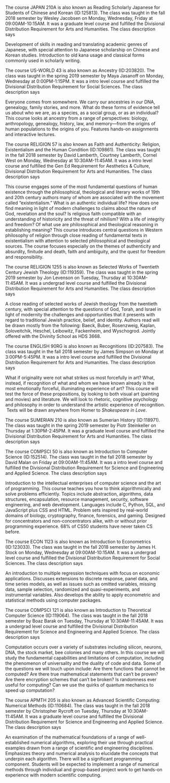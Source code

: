 The course JAPAN 210A is also known as Reading Scholarly Japanese for Students of Chinese and Korean (ID:125813). The class was taught in the fall 2018 semester by Wesley Jacobsen on Monday, Wednesday, Friday at 09:00AM-10:15AM. It was a graduate level course and fulfilled the Divisional Distribution Requirement for Arts and Humanities. The class description says <p>Development of skills in reading and translating academic genres of Japanese, with special attention to Japanese scholarship on Chinese and Korean studies. Introduction to old kana usage and classical forms commonly used in scholarly writing.</p>
The course US-WORLD 43 is also known as Ancestry (ID:203820). The class was taught in the spring 2019 semester by Maya Jasanoff on Monday, Wednesday at 0:00PM-1:15PM. It was a intro level course and fulfilled the Divisional Distribution Requirement for Social Sciences. The class description says <p>Everyone comes from somewhere. We carry our ancestries in our DNA, genealogy, family stories, and more. What do these forms of evidence tell us about who we are, as a species, as a social group, or as an individual? This course looks at ancestry from a range of perspectives: biology, anthropology, genealogy, history, law, and memory—from the origins of human populations to the origins of you. Features hands-on assignments and interactive lectures.</p>
The course RELIGION 57 is also known as Faith and Authenticity: Religion, Existentialism and the Human Condition (ID:109861). The class was taught in the fall 2018 semester by David Lamberth, Courtney Lamberth, Cornel West on Monday, Wednesday at 10:30AM-11:45AM. It was a intro level course and fulfilled the Gen Ed Requirement for Aesthetics & Culture, Divisional Distribution Requirement for Arts and Humanities. The class description says <p>This course engages some of the most fundamental questions of human existence through the philosophical, theological and literary works of 19th and 20th century authors many of whom are associated with the movement called “existentialism.” What is an authentic individual life? How does one find meaning in light of modern challenges to claims about the nature of God, revelation and the soul? Is religious faith compatible with an understanding of historicity and the threat of nihilism? With a life of integrity and freedom? Of what use are philosophical and theological reasoning in establishing meaning? This course introduces central questions in Western philosophy of religion through close reading of fundamental texts in existentialism with attention to selected philosophical and theological sources. The course focuses especially on the themes of authenticity and absurdity, finitude and death, faith and ambiguity, and the quest for freedom and responsibility.</p>
The course RELIGION 1255 is also known as Selected Works of Twentieth Century Jewish Theology (ID:119359). The class was taught in the spring 2019 semester by Jon Levenson on Tuesday, Thursday at 10:30AM-11:45AM. It was a undergrad level course and fulfilled the Divisional Distribution Requirement for Arts and Humanities. The class description says <p>A close reading of selected works of Jewish theology from the twentieth century, with special attention to the questions of God, Torah, and Israel in light of modernity the challenges and opportunities that it presents with regard to traditional Jewish practice, belief, and identity. Authors read will be drawn mostly from the following: Baeck, Buber, Rosenzweig, Kaplan, Soloveitchik, Heschel, Leibowitz, Fackenheim, and Wyschogrod. Jointly offered with the Divinity School as HDS 3668.</p>
The course ENGLISH 90RG is also known as Recognitions (ID:207583). The class was taught in the fall 2018 semester by James Simpson on Monday at 3:00PM-5:45PM. It was a intro level course and fulfilled the Divisional Distribution Requirement for Arts and Humanities. The class description says <p>What if originality were not what strikes us most forcefully in art? What, instead, if recognition of what and whom we have known already is the most emotionally forceful, illuminating experience of art? This course will test the force of these propositions, by looking to both visual art (painting and movies) and literature. We will look to rhetoric, cognitive psychology and philosophy in order to understand the artistic experience of recognition.  Texts will be drawn anywhere from Homer to <em>Shakespeare in Love</em>.</p>
The course SUMERIAN 210 is also known as Sumerian History (ID:118971). The class was taught in the spring 2019 semester by Piotr Steinkeller on Thursday at 1:30PM-2:45PM. It was a graduate level course and fulfilled the Divisional Distribution Requirement for Arts and Humanities. The class description says <p></p>

The course COMPSCI 50 is also known as Introduction to Computer Science (ID:152514). The class was taught in the fall 2018 semester by David Malan on Friday at 09:00AM-11:45AM. It was a intro level course and fulfilled the Divisional Distribution Requirement for Science and Engineering and Applied Science. The class description says <p>Introduction to the intellectual enterprises of computer science and the art of programming. This course teaches you how to think algorithmically and solve problems efficiently. Topics include abstraction, algorithms, data structures, encapsulation, resource management, security, software engineering, and web development. Languages include C, Python, SQL, and JavaScript plus CSS and HTML. Problem sets inspired by real-world domains of biology, cryptography, finance, forensics, and gaming. Designed for concentrators and non-concentrators alike, with or without prior programming experience. 68% of CS50 students have never taken CS before.</p>

The course ECON 1123 is also known as Introduction to Econometrics (ID:123033). The class was taught in the fall 2018 semester by James H. Stock on Monday, Wednesday at 09:00AM-10:15AM. It was a undergrad level course and fulfilled the Divisional Distribution Requirement for Social Sciences. The class description says <p>An introduction to multiple regression techniques with focus on economic applications. Discusses extensions to discrete response, panel data, and time series models, as well as issues such as omitted variables, missing data, sample selection, randomized and quasi-experiments, and instrumental variables. Also develops the ability to apply econometric and statistical methods using computer packages.</p>

The course COMPSCI 121 is also known as Introduction to Theoretical Computer Science (ID:119064). The class was taught in the fall 2018 semester by Boaz Barak on Tuesday, Thursday at 10:30AM-11:45AM. It was a undergrad level course and fulfilled the Divisional Distribution Requirement for Science and Engineering and Applied Science. The class description says <p>Computation occurs over a variety of substrates including silicon, neurons, DNA, the stock market, bee colonies and many others. In this course we will study the fundamental capabilities and limitations of computation, including the phenomenon of universality and the duality of code and data. Some of the questions we will touch upon include: Are there functions that cannot be computed? Are there true mathematical statements that can’t be proven? Are there encryption schemes that can’t be broken? Is randomness ever useful for computing? Can we use the quirks of quantum mechanics to speed up computation?</p>

The course APMTH 205 is also known as Advanced Scientific Computing: Numerical Methods (ID:110684). The class was taught in the fall 2018 semester by Christopher Rycroft on Tuesday, Thursday at 10:30AM-11:45AM. It was a graduate level course and fulfilled the Divisional Distribution Requirement for Science and Engineering and Applied Science. The class description says <p>An examination of the mathematical foundations of a range of well-established numerical algorithms, exploring their use through practical examples drawn from a range of scientific and engineering disciplines. Emphasizes theory and numerical analysis to elucidate the concepts that underpin each algorithm. There will be a significant programming component. Students will be expected to implement a range of numerical methods through individual and group-based project work to get hands-on experience with modern scientific computing.</p>
